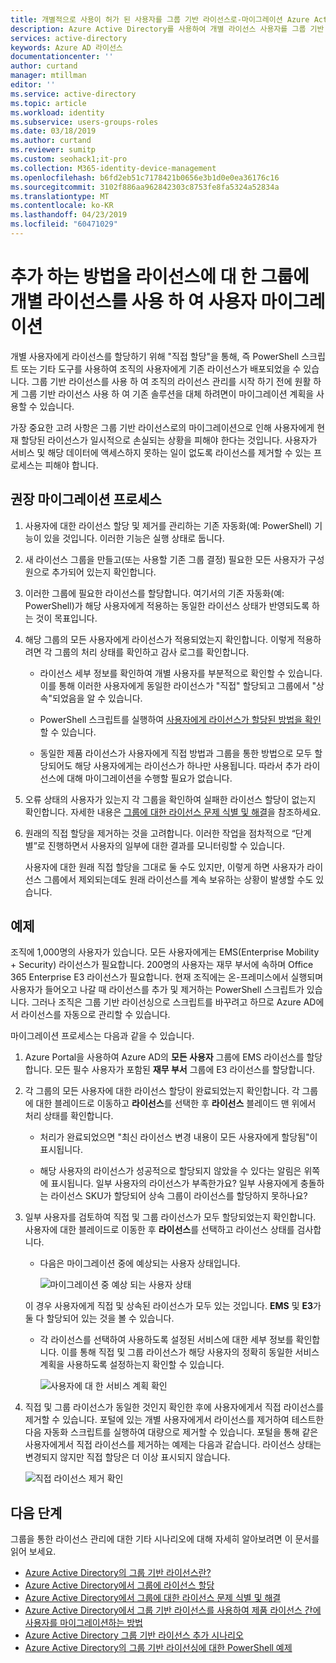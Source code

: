 ```yaml
---
title: 개별적으로 사용이 허가 된 사용자를 그룹 기반 라이선스로-마이그레이션 Azure Active Directory | Microsoft Docs
description: Azure Active Directory를 사용하여 개별 라이선스 사용자를 그룹 기반 라이선스로 전환하는 방법
services: active-directory
keywords: Azure AD 라이선스
documentationcenter: ''
author: curtand
manager: mtillman
editor: ''
ms.service: active-directory
ms.topic: article
ms.workload: identity
ms.subservice: users-groups-roles
ms.date: 03/18/2019
ms.author: curtand
ms.reviewer: sumitp
ms.custom: seohack1;it-pro
ms.collection: M365-identity-device-management
ms.openlocfilehash: b6fd2eb51c7178421b0656e3b1d0e0ea36176c16
ms.sourcegitcommit: 3102f886aa962842303c8753fe8fa5324a52834a
ms.translationtype: MT
ms.contentlocale: ko-KR
ms.lasthandoff: 04/23/2019
ms.locfileid: "60471029"
---
```

# <a name="how-to-add-migrate-users-with-individual-licenses-to-groups-for-licensing"></a>추가 하는 방법을 라이선스에 대 한 그룹에 개별 라이선스를 사용 하 여 사용자 마이그레이션

개별 사용자에게 라이선스를 할당하기 위해 "직접 할당"을 통해, 즉 PowerShell 스크립트 또는 기타 도구를 사용하여 조직의 사용자에게 기존 라이선스가 배포되었을 수 있습니다. 그룹 기반 라이선스를 사용 하 여 조직의 라이선스 관리를 시작 하기 전에 원활 하 게 그룹 기반 라이선스 사용 하 여 기존 솔루션을 대체 하려면이 마이그레이션 계획을 사용할 수 있습니다.

가장 중요한 고려 사항은 그룹 기반 라이선스로의 마이그레이션으로 인해 사용자에게 현재 할당된 라이선스가 일시적으로 손실되는 상황을 피해야 한다는 것입니다. 사용자가 서비스 및 해당 데이터에 액세스하지 못하는 일이 없도록 라이선스를 제거할 수 있는 프로세스는 피해야 합니다.

## <a name="recommended-migration-process"></a>권장 마이그레이션 프로세스

1. 사용자에 대한 라이선스 할당 및 제거를 관리하는 기존 자동화(예: PowerShell) 기능이 있을 것입니다. 이러한 기능은 실행 상태로 둡니다.

2. 새 라이선스 그룹을 만들고(또는 사용할 기존 그룹 결정) 필요한 모든 사용자가 구성원으로 추가되어 있는지 확인합니다.

3. 이러한 그룹에 필요한 라이선스를 할당합니다. 여기서의 기존 자동화(예: PowerShell)가 해당 사용자에게 적용하는 동일한 라이선스 상태가 반영되도록 하는 것이 목표입니다.

4. 해당 그룹의 모든 사용자에게 라이선스가 적용되었는지 확인합니다. 이렇게 적용하려면 각 그룹의 처리 상태를 확인하고 감사 로그를 확인합니다.

   - 라이선스 세부 정보를 확인하여 개별 사용자를 부분적으로 확인할 수 있습니다. 이를 통해 이러한 사용자에게 동일한 라이선스가 "직접" 할당되고 그룹에서 "상속"되었음을 알 수 있습니다.

   - PowerShell 스크립트를 실행하여 [사용자에게 라이선스가 할당된 방법을 확인](licensing-group-advanced.md#use-powershell-to-see-who-has-inherited-and-direct-licenses)할 수 있습니다.

   - 동일한 제품 라이선스가 사용자에게 직접 방법과 그룹을 통한 방법으로 모두 할당되어도 해당 사용자에게는 라이선스가 하나만 사용됩니다. 따라서 추가 라이선스에 대해 마이그레이션을 수행할 필요가 없습니다.

5. 오류 상태의 사용자가 있는지 각 그룹을 확인하여 실패한 라이선스 할당이 없는지 확인합니다. 자세한 내용은 [그룹에 대한 라이선스 문제 식별 및 해결](licensing-groups-resolve-problems.md)을 참조하세요.

6. 원래의 직접 할당을 제거하는 것을 고려합니다. 이러한 작업을 점차적으로 “단계별”로 진행하면서 사용자의 일부에 대한 결과를 모니터링할 수 있습니다.

   사용자에 대한 원래 직접 할당을 그대로 둘 수도 있지만, 이렇게 하면 사용자가 라이선스 그룹에서 제외되는데도 원래 라이선스를 계속 보유하는 상황이 발생할 수도 있습니다.

## <a name="an-example"></a>예제

조직에 1,000명의 사용자가 있습니다. 모든 사용자에게는 EMS(Enterprise Mobility + Security) 라이선스가 필요합니다. 200명의 사용자는 재무 부서에 속하며 Office 365 Enterprise E3 라이선스가 필요합니다. 현재 조직에는 온-프레미스에서 실행되며 사용자가 들어오고 나갈 때 라이선스를 추가 및 제거하는 PowerShell 스크립트가 있습니다. 그러나 조직은 그룹 기반 라이선싱으로 스크립트를 바꾸려고 하므로 Azure AD에서 라이선스를 자동으로 관리할 수 있습니다.

마이그레이션 프로세스는 다음과 같을 수 있습니다.

1. Azure Portal을 사용하여 Azure AD의 **모든 사용자** 그룹에 EMS 라이선스를 할당합니다. 모든 필수 사용자가 포함된 **재무 부서** 그룹에 E3 라이선스를 할당합니다.

2. 각 그룹의 모든 사용자에 대한 라이선스 할당이 완료되었는지 확인합니다. 각 그룹에 대한 블레이드로 이동하고 **라이선스**를 선택한 후 **라이선스** 블레이드 맨 위에서 처리 상태를 확인합니다.

   - 처리가 완료되었으면 "최신 라이선스 변경 내용이 모든 사용자에게 할당됨"이 표시됩니다.

   - 해당 사용자의 라이선스가 성공적으로 할당되지 않았을 수 있다는 알림은 위쪽에 표시됩니다. 일부 사용자의 라이선스가 부족한가요? 일부 사용자에게 충돌하는 라이선스 SKU가 할당되어 상속 그룹이 라이선스를 할당하지 못하나요?

3. 일부 사용자를 검토하여 직접 및 그룹 라이선스가 모두 할당되었는지 확인합니다. 사용자에 대한 블레이드로 이동한 후 **라이선스**를 선택하고 라이선스 상태를 검사합니다.

   - 다음은 마이그레이션 중에 예상되는 사용자 상태입니다.

      ![마이그레이션 중 예상 되는 사용자 상태](./media/licensing-groups-migrate-users/expected-user-state.png)

   이 경우 사용자에게 직접 및 상속된 라이선스가 모두 있는 것입니다. **EMS** 및 **E3**가 둘 다 할당되어 있는 것을 볼 수 있습니다.

   - 각 라이선스를 선택하여 사용하도록 설정된 서비스에 대한 세부 정보를 확인합니다. 이를 통해 직접 및 그룹 라이선스가 해당 사용자의 정확히 동일한 서비스 계획을 사용하도록 설정하는지 확인할 수 있습니다.

      ![사용자에 대 한 서비스 계획 확인](./media/licensing-groups-migrate-users/check-service-plans.png)

4. 직접 및 그룹 라이선스가 동일한 것인지 확인한 후에 사용자에게서 직접 라이선스를 제거할 수 있습니다. 포털에 있는 개별 사용자에게서 라이선스를 제거하여 테스트한 다음 자동화 스크립트를 실행하여 대량으로 제거할 수 있습니다. 포털을 통해 같은 사용자에게서 직접 라이선스를 제거하는 예제는 다음과 같습니다. 라이선스 상태는 변경되지 않지만 직접 할당은 더 이상 표시되지 않습니다.

   ![직접 라이선스 제거 확인](./media/licensing-groups-migrate-users/direct-licenses-removed.png)

## <a name="next-steps"></a>다음 단계

그룹을 통한 라이선스 관리에 대한 기타 시나리오에 대해 자세히 알아보려면 이 문서를 읽어 보세요.

* [Azure Active Directory의 그룹 기반 라이선스란?](../fundamentals/active-directory-licensing-whatis-azure-portal.md)
* [Azure Active Directory에서 그룹에 라이선스 할당](licensing-groups-assign.md)
* [Azure Active Directory에서 그룹에 대한 라이선스 문제 식별 및 해결](licensing-groups-resolve-problems.md)
* [Azure Active Directory에서 그룹 기반 라이선스를 사용하여 제품 라이선스 간에 사용자를 마이그레이션하는 방법](licensing-groups-change-licenses.md)
* [Azure Active Directory 그룹 기반 라이선스 추가 시나리오](licensing-group-advanced.md)
* [Azure Active Directory의 그룹 기반 라이선싱에 대한 PowerShell 예제](licensing-ps-examples.md)
